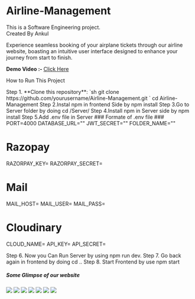 # Airline-Management
This is a Software Engineering project.
<br>
Created By Ankul
<p>
Experience seamless booking of your airplane tickets through our airline website, boasting an intuitive user interface designed to enhance your journey from start to finish.</p>

<b>Demo Video :- </b>  <a href="https://drive.google.com/file/d/1oSrosCQkSutakhC-1BcrN6rCGUfiZm0K/view?usp=drive_link">Click Here</a>

<p>How to Run This Project</p>
Step 1.  **Clone this repository**:
   `sh
   git clone https://github.com/yourusername/Airline-Management.git `
   cd Airline-Management
Step 2.Instal npm in frontend Side by npm install
Step 3.Go to Server folder by doing cd /Server/
Step 4.Install npm in Server side by npm install
Step 5.Add .env file in Server
      ### Formate of .env file ###
      PORT=4000
      DATABASE_URL=""  
      JWT_SECRET=""
      FOLDER_NAME=""
  
# Razopay
RAZORPAY_KEY=
RAZORPAY_SECRET=

# Mail
MAIL_HOST= 
MAIL_USER=
MAIL_PASS=

# Cloudinary
CLOUD_NAME=
API_KEY=
API_SECRET=


Step 6. Now you Can Run Server by using npm run dev.
Step 7. Go back again in frontend by doing cd ..
Step 8. Start Frontend by use npm start


<h5>Some Glimpse of our website</h5>

<img src="https://res.cloudinary.com/dkoezhi9u/image/upload/v1715610627/UploadOnly/WhatsApp_Image_2024-05-11_at_14.55.13_jovbrx.jpg">
<img src="https://res.cloudinary.com/dkoezhi9u/image/upload/v1715610628/UploadOnly/WhatsApp_Image_2024-05-11_at_14.55.13_1_k9v0kv.jpg">
<img src="https://res.cloudinary.com/dkoezhi9u/image/upload/v1715610627/UploadOnly/WhatsApp_Image_2024-04-19_at_03.40.59_uktoqz.jpg">
<img src="https://res.cloudinary.com/dkoezhi9u/image/upload/v1715610627/UploadOnly/WhatsApp_Image_2024-05-11_at_14.55.14_1_yzogvm.jpg">
<img src="https://res.cloudinary.com/dkoezhi9u/image/upload/v1715610628/UploadOnly/WhatsApp_Image_2024-04-19_at_03.40.57_1_bvay5n.jpg">
<img src="https://res.cloudinary.com/dkoezhi9u/image/upload/v1715610628/UploadOnly/WhatsApp_Image_2024-04-19_at_03.40.57_cztjuw.jpg">
<img src="https://res.cloudinary.com/dkoezhi9u/image/upload/v1715610627/UploadOnly/WhatsApp_Image_2024-04-19_at_03.40.56_weiegq.jpg">
